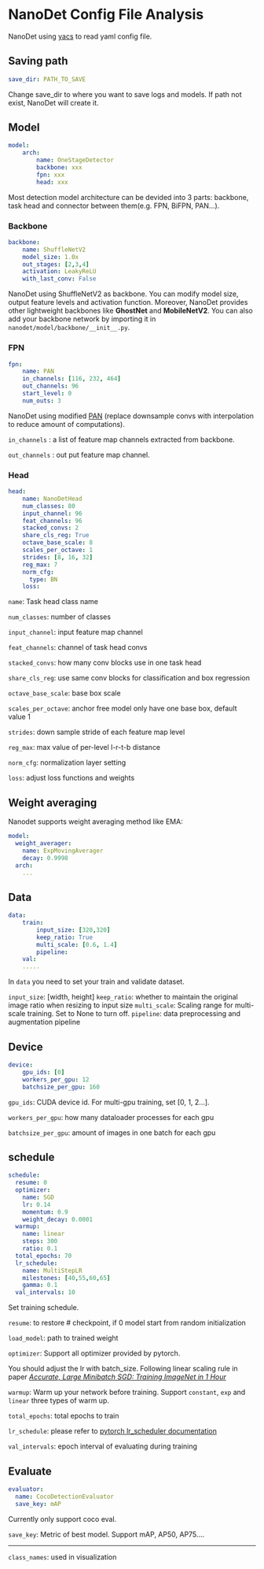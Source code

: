 # NanoDet Config File Analysis

NanoDet using [yacs](https://github.com/rbgirshick/yacs) to read yaml config file.

## Saving path

```yaml
save_dir: PATH_TO_SAVE
```

Change save_dir to where you want to save logs and models. If path not exist, NanoDet will create it.

## Model

```yaml
model:
    arch:
        name: OneStageDetector
        backbone: xxx
        fpn: xxx
        head: xxx
```

Most detection model architecture can be devided into 3 parts: backbone, task head and connector between them(e.g. FPN, BiFPN, PAN...).

### Backbone

```yaml
backbone:
    name: ShuffleNetV2
    model_size: 1.0x
    out_stages: [2,3,4]
    activation: LeakyReLU
    with_last_conv: False
```

NanoDet using ShuffleNetV2 as backbone. You can modify model size, output feature levels and activation function. Moreover, NanoDet provides other lightweight backbones like **GhostNet** and **MobileNetV2**. You can also add your backbone network by importing it in `nanodet/model/backbone/__init__.py`.

### FPN

```yaml
fpn:
    name: PAN
    in_channels: [116, 232, 464]
    out_channels: 96
    start_level: 0
    num_outs: 3
```

NanoDet using modified [PAN](http://arxiv.org/abs/1803.01534) (replace downsample convs with interpolation to reduce amount of computations).

`in_channels` : a list of feature map channels extracted from backbone.

`out_channels` : out put feature map channel.

### Head

```yaml
head:
    name: NanoDetHead
    num_classes: 80
    input_channel: 96
    feat_channels: 96
    stacked_convs: 2
    share_cls_reg: True
    octave_base_scale: 8
    scales_per_octave: 1
    strides: [8, 16, 32]
    reg_max: 7
    norm_cfg:
      type: BN
    loss:
```

`name`: Task head class name

`num_classes`: number of classes

`input_channel`: input feature map channel

`feat_channels`: channel of task head convs

`stacked_convs`: how many conv blocks use in one task head

`share_cls_reg`: use same conv blocks for classification and box regression

`octave_base_scale`: base box scale

`scales_per_octave`: anchor free model only have one base box, default value 1

`strides`: down sample stride of each feature map level

`reg_max`: max value of per-level l-r-t-b distance

`norm_cfg`: normalization layer setting

`loss`: adjust loss functions and weights

## Weight averaging

Nanodet supports weight averaging method like EMA:

```yaml
model:
  weight_averager:
    name: ExpMovingAverager
    decay: 0.9998
  arch:
    ...
```

## Data

```yaml
data:
    train:
        input_size: [320,320]
        keep_ratio: True
        multi_scale: [0.6, 1.4]
        pipeline:
    val:
    .....
```

In `data` you need to set your train and validate dataset.

`input_size`: [width, height]
`keep_ratio`: whether to maintain the original image ratio when resizing to input size
`multi_scale`: Scaling range for multi-scale training. Set to None to turn off.
`pipeline`: data preprocessing and augmentation pipeline

## Device

```yaml
device:
    gpu_ids: [0]
    workers_per_gpu: 12
    batchsize_per_gpu: 160
```

`gpu_ids`: CUDA device id. For multi-gpu training, set [0, 1, 2...].

`workers_per_gpu`: how many dataloader processes for each gpu

`batchsize_per_gpu`: amount of images in one batch for each gpu

## schedule

```yaml
schedule:
  resume: 0
  optimizer:
    name: SGD
    lr: 0.14
    momentum: 0.9
    weight_decay: 0.0001
  warmup:
    name: linear
    steps: 300
    ratio: 0.1
  total_epochs: 70
  lr_schedule:
    name: MultiStepLR
    milestones: [40,55,60,65]
    gamma: 0.1
  val_intervals: 10
```

Set training schedule.

`resume`: to restore # checkpoint, if 0 model start from random initialization

`load_model`: path to trained weight

`optimizer`: Support all optimizer provided by pytorch.

You should adjust the lr with batch_size. Following linear scaling rule in paper *[Accurate, Large Minibatch SGD: Training ImageNet in 1 Hour](https://research.fb.com/wp-content/uploads/2017/06/imagenet1kin1h5.pdf)*

`warmup`: Warm up your network before training. Support `constant`, `exp` and `linear` three types of warm up.

`total_epochs`: total epochs to train

`lr_schedule`: please refer to [pytorch lr_scheduler documentation](https://pytorch.org/docs/stable/optim.html?highlight=lr_scheduler#torch.optim.lr_scheduler)

`val_intervals`: epoch interval of evaluating during training

## Evaluate

```yaml
evaluator:
  name: CocoDetectionEvaluator
  save_key: mAP
```

Currently only support coco eval.

`save_key`: Metric of best model. Support mAP, AP50, AP75....

****

`class_names`: used in visualization
